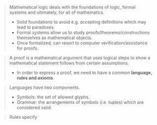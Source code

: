 > Mathematical logic deals with the foundations of logic, formal systems and ultimately, for all of mathematics.
> 	- Solid foundations to avoid e.g. accepting definitions which may lead to paradoxes.
> 	- Formal systems allow us to study proofs/theorems/constructions themselves as mathematical objects.
> 	- Once formalized, can resort to computer verification/assistance for proofs.

> A proof is a mathematical argument that uses logical steps to show a mathematical statement follows from certain assumptions.
> 	- In order to express a proof, we need to have a common **language, rules and axioms**.

> Languages have two components.
> 	- Symbols: the set of allowed glyphs.
> 	- Grammar: the arrangements of symbols (i.e. tuples) which are considered valid.

> Rules specify 